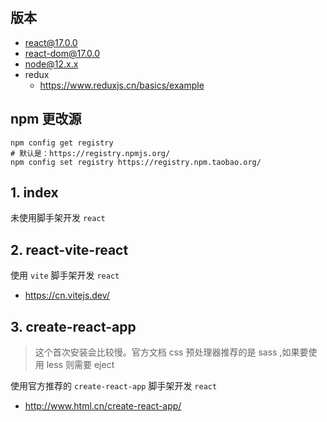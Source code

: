 ## 版本
- react@17.0.0
- react-dom@17.0.0
- node@12.x.x
- redux
    - https://www.reduxjs.cn/basics/example

## npm 更改源
```shell script
npm config get registry
# 默认是：https://registry.npmjs.org/
npm config set registry https://registry.npm.taobao.org/
```
## 1. index
未使用脚手架开发 `react`
## 2. react-vite-react
使用 `vite` 脚手架开发 `react`

- https://cn.vitejs.dev/
## 3. create-react-app
> 这个首次安装会比较慢。官方文档 css 预处理器推荐的是 sass ,如果要使用 less 则需要 eject

使用官方推荐的 `create-react-app` 脚手架开发 `react`

- http://www.html.cn/create-react-app/
